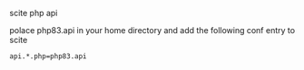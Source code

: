 scite php api

polace php83.api in your home directory and add the following conf entry to scite

    api.*.php=php83.api
